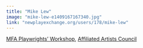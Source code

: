 ```yaml
---
title: "Mike Lew"
image: "mike-lew-e1409167167340.jpg"
link: "newplayexchange.org/users/178/mike-lew"
---
```


[MFA Playwrights’ Workshop](/programs/mfa-playwrights-workshop), [Affiliated Artists Council](/programs/affiliated-artists-council)